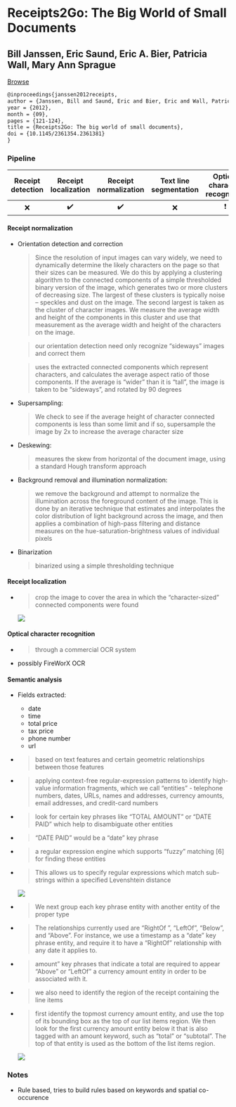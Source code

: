 # Receipts2Go: The Big World of Small Documents

## Bill Janssen, Eric Saund, Eric A. Bier, Patricia Wall, Mary Ann Sprague

[Browse](http://www.saund.org/papers/2012-janssen-etal-receipts2go-big-world.pdf)

```latex
@inproceedings{janssen2012receipts,
author = {Janssen, Bill and Saund, Eric and Bier, Eric and Wall, Patricia and Sprague, Mary Ann},
year = {2012},
month = {09},
pages = {121-124},
title = {Receipts2Go: The big world of small documents},
doi = {10.1145/2361354.2361381}
}
```

### Pipeline

| Receipt detection | Receipt localization | Receipt normalization | Text line segmentation | Optical character recognition | Semantic analysis |
|:-----------------:|:--------------------:|:---------------------:|:----------------------:|:-----------------------------:|:-----------------:|
| ❌                 | ✔️                   | ✔️                    | ❌                      | ❗                             | ✔️                |

#### Receipt normalization

* Orientation detection and correction
  
  > Since the resolution of input images can vary widely, we need to dynamically determine the likely characters on the page so that their sizes can be measured. We do this by applying a clustering algorithm
  > to the connected components of a simple thresholded binary version of the image, which generates two or more clusters of decreasing size. The largest of these clusters is typically noise – speckles and dust on the image. The second largest is taken as the cluster of character images. We measure the average width and height of the components in this cluster and use that measurement as the average width and height of the characters on the image.
  
  > our orientation detection need only recognize “sideways” images and correct them
  
  > uses the extracted connected components which represent characters, and calculates the average aspect ratio of those components. If the average is “wider” than it is “tall”, the image is taken to be “sideways”, and rotated by 90 degrees

* Supersampling:
  
  > We check to see if the average height of character connected components is less than some limit and if so, supersample the image by 2x to increase the average character size

* Deskewing:
  
  > measures the skew from horizontal of the document image, using a standard Hough transform approach

* Background removal and illumination normalization:
  
  > we remove the background and attempt to normalize the illumination across the foreground content of the image. This is done by an iterative technique that estimates and interpolates the color distribution of light background across the image, and then applies a combination of high-pass filtering and distance measures on the hue-saturation-brightness values of individual pixels

* Binarization
  
  > binarized using a simple thresholding technique

#### Receipt localization

* > crop the image to cover the area in which the “character-sized” connected components were found
  
  ![](images/jansenn2012receipts/preprocessing.png)

#### Optical character recognition

- > through a commercial OCR system
- possibly FireWorX OCR

#### Semantic analysis

- Fields extracted:
  
  - date
  - time
  - total price
  - tax price
  - phone number
  - url

- > based on text features and certain geometric relationships between those features

- > applying context-free regular-expression patterns to identify high-value information fragments, which we call “entities” - telephone numbers, dates, URLs, names and addresses, currency amounts, email addresses, and credit-card numbers

- > look for certain key phrases like “TOTAL AMOUNT” or “DATE PAID” which help to disambiguate other entities

- > “DATE PAID” would be a “date” key phrase

- > a regular expression engine which supports “fuzzy” matching [6] for finding these entities

- > This allows us to specify regular expressions which match sub-strings within a specified Levenshtein distance
  
  ![](images/jansenn2012receipts/entities.png)

- > We next group each key phrase entity with another entity of the proper type

- > The relationships currently used are “RightOf ”, “LeftOf”, “Below”, and “Above”. For instance, we use a timestamp as a “date” key phrase entity, and require it to have a “RightOf” relationship with any date it applies to.

- > amount” key phrases that indicate a total are required to appear “Above” or “LeftOf” a currency amount entity in order to be associated with it.

- > we also need to identify the region of the receipt containing the line items

- > first identify the topmost currency amount entity, and use the top of its bounding box as the top of our list items region. We then look for the first currency amount entity below it that is also tagged with an amount keyword, such as “total” or “subtotal”. The top of that entity is used as the bottom of the list items region.
  
  ![](images/jansenn2012receipts/groupings.png)

### Notes

* Rule based, tries to build rules based on keywords and spatial co-occurence
